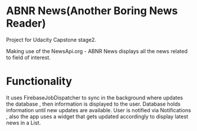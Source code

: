 # ABNR News(Another Boring News Reader)
Project for Udacity Capstone stage2.

Making use of the NewsApi.org - ABNR News displays all the news related to field of interest.


# Functionality
It uses FirebaseJobDispatcher to sync in the background where updates the database , then information is displayed to the user.
Database holds information until new updates are available.
User is notified via Notifications , also the app uses a widget that gets updated accordingly to display latest news in a List.
